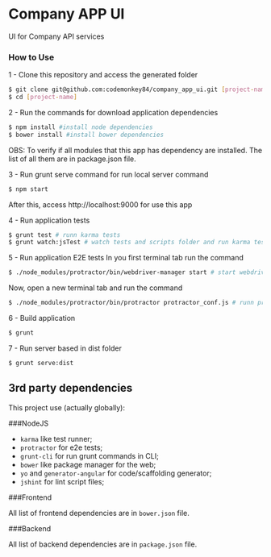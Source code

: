 Company APP UI
==============
UI for Company API services

### How to Use

1 - Clone this repository and access the generated folder

```bash
$ git clone git@github.com:codemonkey84/company_app_ui.git [project-name]
$ cd [project-name]
```

2 - Run the commands for download application dependencies

```bash
$ npm install #install node dependencies
$ bower install #install bower dependencies
```

OBS: To verify if all modules that this app has dependency are installed. The list of all them are in package.json file.

3 - Run grunt serve command for run local server command
```bash
$ npm start
```

After this, access http://localhost:9000 for use this app

4 - Run application tests
```bash
$ grunt test # runn karma tests
$ grunt watch:jsTest # watch tests and scripts folder and run karma tests if these files will be modified
```

5 - Run application E2E tests
In you first terminal tab run the command

```bash
$ ./node_modules/protractor/bin/webdriver-manager start # start webdriver
```

Now, open a new terminal tab and run the command

```bash
$ ./node_modules/protractor/bin/protractor protractor_conf.js # runn protractor tests
```

6 - Build application
```bash
$ grunt
```

7 - Run server based in dist folder
```bash
$ grunt serve:dist
```

## 3rd party dependencies ##

This project use (actually globally): 

###NodeJS
- ```karma``` like test runner;
- ```protractor``` for e2e tests;
- ```grunt-cli``` for run grunt commands in CLI;
- ```bower``` like package manager for the web;
- ```yo``` and ```generator-angular``` for code/scaffolding generator;
- ```jshint``` for lint script files;

###Frontend

All list of frontend dependencies are in ```bower.json``` file.

###Backend

All list of backend dependencies are in ```package.json``` file.
